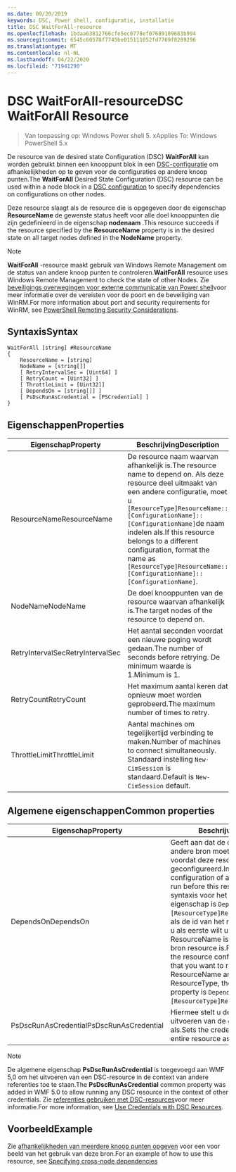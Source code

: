 ```yaml
---
ms.date: 09/20/2019
keywords: DSC, Power shell, configuratie, installatie
title: DSC WaitForAll-resource
ms.openlocfilehash: 1bdaa63812766cfe5ec0778ef07689109683b994
ms.sourcegitcommit: 6545c60578f7745be015111052fd7769f8289296
ms.translationtype: MT
ms.contentlocale: nl-NL
ms.lasthandoff: 04/22/2020
ms.locfileid: "71941290"
---
```

# <a name="dsc-waitforall-resource"></a><span data-ttu-id="25851-103">DSC WaitForAll-resource</span><span class="sxs-lookup"><span data-stu-id="25851-103">DSC WaitForAll Resource</span></span>

> <span data-ttu-id="25851-104">Van toepassing op: Windows Power shell 5. x</span><span class="sxs-lookup"><span data-stu-id="25851-104">Applies To: Windows PowerShell 5.x</span></span>

<span data-ttu-id="25851-105">De resource van de desired state Configuration (DSC) **WaitForAll** kan worden gebruikt binnen een knooppunt blok in een [DSC-configuratie](../../../configurations/configurations.md) om afhankelijkheden op te geven voor de configuraties op andere knoop punten.</span><span class="sxs-lookup"><span data-stu-id="25851-105">The **WaitForAll** Desired State Configuration (DSC) resource can be used within a node block in a [DSC configuration](../../../configurations/configurations.md) to specify dependencies on configurations on other nodes.</span></span>

<span data-ttu-id="25851-106">Deze resource slaagt als de resource die is opgegeven door de eigenschap **ResourceName** de gewenste status heeft voor alle doel knooppunten die zijn gedefinieerd in de eigenschap **nodenaam** .</span><span class="sxs-lookup"><span data-stu-id="25851-106">This resource succeeds if the resource specified by the **ResourceName** property is in the desired state on all target nodes defined in the **NodeName** property.</span></span>

> [!NOTE]
> <span data-ttu-id="25851-107">**WaitForAll** -resource maakt gebruik van Windows Remote Management om de status van andere knoop punten te controleren.</span><span class="sxs-lookup"><span data-stu-id="25851-107">**WaitForAll** resource uses Windows Remote Management to check the state of other Nodes.</span></span> <span data-ttu-id="25851-108">Zie [beveiligings overwegingen voor externe communicatie van Power shell](/powershell/scripting/learn/remoting/winrmsecurity?view=powershell-6)voor meer informatie over de vereisten voor de poort en de beveiliging van WinRM.</span><span class="sxs-lookup"><span data-stu-id="25851-108">For more information about port and security requirements for WinRM, see [PowerShell Remoting Security Considerations](/powershell/scripting/learn/remoting/winrmsecurity?view=powershell-6).</span></span>

## <a name="syntax"></a><span data-ttu-id="25851-109">Syntaxis</span><span class="sxs-lookup"><span data-stu-id="25851-109">Syntax</span></span>

```Syntax
WaitForAll [string] #ResourceName
{
    ResourceName = [string]
    NodeName = [string[]]
    [ RetryIntervalSec = [Uint64] ]
    [ RetryCount = [Uint32] ]
    [ ThrottleLimit = [Uint32]]
    [ DependsOn = [string[]] ]
    [ PsDscRunAsCredential = [PSCredential] ]
}
```

## <a name="properties"></a><span data-ttu-id="25851-110">Eigenschappen</span><span class="sxs-lookup"><span data-stu-id="25851-110">Properties</span></span>

|<span data-ttu-id="25851-111">Eigenschap</span><span class="sxs-lookup"><span data-stu-id="25851-111">Property</span></span> |<span data-ttu-id="25851-112">Beschrijving</span><span class="sxs-lookup"><span data-stu-id="25851-112">Description</span></span> |
|---|---|
|<span data-ttu-id="25851-113">ResourceName</span><span class="sxs-lookup"><span data-stu-id="25851-113">ResourceName</span></span> |<span data-ttu-id="25851-114">De resource naam waarvan afhankelijk is.</span><span class="sxs-lookup"><span data-stu-id="25851-114">The resource name to depend on.</span></span> <span data-ttu-id="25851-115">Als deze resource deel uitmaakt van een andere configuratie, moet u `[ResourceType]ResourceName::[ConfigurationName]::[ConfigurationName]`de naam indelen als.</span><span class="sxs-lookup"><span data-stu-id="25851-115">If this resource belongs to a different configuration, format the name as `[ResourceType]ResourceName::[ConfigurationName]::[ConfigurationName]`.</span></span> |
|<span data-ttu-id="25851-116">NodeName</span><span class="sxs-lookup"><span data-stu-id="25851-116">NodeName</span></span> |<span data-ttu-id="25851-117">De doel knooppunten van de resource waarvan afhankelijk is.</span><span class="sxs-lookup"><span data-stu-id="25851-117">The target nodes of the resource to depend on.</span></span> |
|<span data-ttu-id="25851-118">RetryIntervalSec</span><span class="sxs-lookup"><span data-stu-id="25851-118">RetryIntervalSec</span></span> |<span data-ttu-id="25851-119">Het aantal seconden voordat een nieuwe poging wordt gedaan.</span><span class="sxs-lookup"><span data-stu-id="25851-119">The number of seconds before retrying.</span></span> <span data-ttu-id="25851-120">De minimum waarde is 1.</span><span class="sxs-lookup"><span data-stu-id="25851-120">Minimum is 1.</span></span> |
|<span data-ttu-id="25851-121">RetryCount</span><span class="sxs-lookup"><span data-stu-id="25851-121">RetryCount</span></span> |<span data-ttu-id="25851-122">Het maximum aantal keren dat opnieuw moet worden geprobeerd.</span><span class="sxs-lookup"><span data-stu-id="25851-122">The maximum number of times to retry.</span></span> |
|<span data-ttu-id="25851-123">ThrottleLimit</span><span class="sxs-lookup"><span data-stu-id="25851-123">ThrottleLimit</span></span> |<span data-ttu-id="25851-124">Aantal machines om tegelijkertijd verbinding te maken.</span><span class="sxs-lookup"><span data-stu-id="25851-124">Number of machines to connect simultaneously.</span></span> <span data-ttu-id="25851-125">Standaard instelling `New-CimSession` is standaard.</span><span class="sxs-lookup"><span data-stu-id="25851-125">Default is `New-CimSession` default.</span></span> |

## <a name="common-properties"></a><span data-ttu-id="25851-126">Algemene eigenschappen</span><span class="sxs-lookup"><span data-stu-id="25851-126">Common properties</span></span>

|<span data-ttu-id="25851-127">Eigenschap</span><span class="sxs-lookup"><span data-stu-id="25851-127">Property</span></span> |<span data-ttu-id="25851-128">Beschrijving</span><span class="sxs-lookup"><span data-stu-id="25851-128">Description</span></span> |
|---|---|
|<span data-ttu-id="25851-129">DependsOn</span><span class="sxs-lookup"><span data-stu-id="25851-129">DependsOn</span></span> |<span data-ttu-id="25851-130">Geeft aan dat de configuratie van een andere bron moet worden uitgevoerd voordat deze resource wordt geconfigureerd.</span><span class="sxs-lookup"><span data-stu-id="25851-130">Indicates that the configuration of another resource must run before this resource is configured.</span></span> <span data-ttu-id="25851-131">De syntaxis voor het gebruik van deze eigenschap is `DependsOn = "[ResourceType]ResourceName"`bijvoorbeeld als de id van het resource-script blok dat u als eerste wilt uitvoeren, de naam ResourceName is en het type van de bron resource is.</span><span class="sxs-lookup"><span data-stu-id="25851-131">For example, if the ID of the resource configuration script block that you want to run first is ResourceName and its type is ResourceType, the syntax for using this property is `DependsOn = "[ResourceType]ResourceName"`.</span></span> |
|<span data-ttu-id="25851-132">PsDscRunAsCredential</span><span class="sxs-lookup"><span data-stu-id="25851-132">PsDscRunAsCredential</span></span> |<span data-ttu-id="25851-133">Hiermee stelt u de referentie in voor het uitvoeren van de gehele resource als.</span><span class="sxs-lookup"><span data-stu-id="25851-133">Sets the credential for running the entire resource as.</span></span> |

> [!NOTE]
> <span data-ttu-id="25851-134">De algemene eigenschap **PsDscRunAsCredential** is toegevoegd aan WMF 5,0 om het uitvoeren van een DSC-resource in de context van andere referenties toe te staan.</span><span class="sxs-lookup"><span data-stu-id="25851-134">The **PsDscRunAsCredential** common property was added in WMF 5.0 to allow running any DSC resource in the context of other credentials.</span></span> <span data-ttu-id="25851-135">Zie [referenties gebruiken met DSC-resources](../../../configurations/runasuser.md)voor meer informatie.</span><span class="sxs-lookup"><span data-stu-id="25851-135">For more information, see [Use Credentials with DSC Resources](../../../configurations/runasuser.md).</span></span>

## <a name="example"></a><span data-ttu-id="25851-136">Voorbeeld</span><span class="sxs-lookup"><span data-stu-id="25851-136">Example</span></span>

<span data-ttu-id="25851-137">Zie [afhankelijkheden van meerdere knoop punten opgeven](../../../configurations/crossNodeDependencies.md) voor een voor beeld van het gebruik van deze bron.</span><span class="sxs-lookup"><span data-stu-id="25851-137">For an example of how to use this resource, see [Specifying cross-node dependencies](../../../configurations/crossNodeDependencies.md)</span></span>